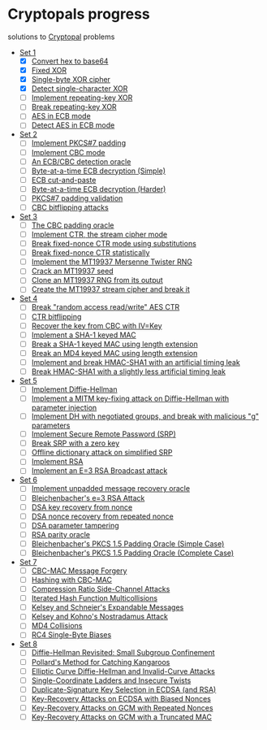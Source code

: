 # Cryptopals progress
solutions to [Cryptopal](https://cryptopals.com) problems
- [Set 1](https://cryptopals.com/sets/1)
  - [X] [Convert hex to base64](https://cryptopals.com/sets/1/challenges/1)
  - [X] [Fixed XOR](https://cryptopals.com/sets/1/challenges/2)
  - [X] [Single-byte XOR cipher](https://cryptopals.com/sets/1/challenges/3)
  - [X] [Detect single-character XOR](https://cryptopals.com/sets/1/challenges/4)
  - [ ] [Implement repeating-key XOR](https://cryptopals.com/sets/1/challenges/5)
  - [ ] [Break repeating-key XOR](https://cryptopals.com/sets/1/challenges/6)
  - [ ] [AES in ECB mode](https://cryptopals.com/sets/1/challenges/7)
  - [ ] [Detect AES in ECB mode](https://cryptopals.com/sets/1/challenges/8)
- [Set 2](https://cryptopals.com/sets/2)
  - [ ] [Implement PKCS#7 padding](https://cryptopals.com/sets/2/challenges/1)
  - [ ] [Implement CBC mode](https://cryptopals.com/sets/2/challenges/2)
  - [ ] [An ECB/CBC detection oracle](https://cryptopals.com/sets/2/challenges/3)
  - [ ] [Byte-at-a-time ECB decryption (Simple)](https://cryptopals.com/sets/2/challenges/4)
  - [ ] [ECB cut-and-paste](https://cryptopals.com/sets/2/challenges/5)
  - [ ] [Byte-at-a-time ECB decryption (Harder)](https://cryptopals.com/sets/2/challenges/6)
  - [ ] [PKCS#7 padding validation](https://cryptopals.com/sets/2/challenges/7)
  - [ ] [CBC bitflipping attacks](https://cryptopals.com/sets/2/challenges/8)
- [Set 3](https://cryptopals.com/sets/3)
  - [ ] [The CBC padding oracle](https://cryptopals.com/sets/3/challenges/1)
  - [ ] [Implement CTR, the stream cipher mode](https://cryptopals.com/sets/3/challenges/2)
  - [ ] [Break fixed-nonce CTR mode using substitutions](https://cryptopals.com/sets/3/challenges/3)
  - [ ] [Break fixed-nonce CTR statistically](https://cryptopals.com/sets/3/challenges/4)
  - [ ] [Implement the MT19937 Mersenne Twister RNG](https://cryptopals.com/sets/3/challenges/5)
  - [ ] [Crack an MT19937 seed](https://cryptopals.com/sets/3/challenges/6)
  - [ ] [Clone an MT19937 RNG from its output](https://cryptopals.com/sets/3/challenges/7)
  - [ ] [Create the MT19937 stream cipher and break it](https://cryptopals.com/sets/3/challenges/8)
- [Set 4](https://cryptopals.com/sets/4)
  - [ ] [Break "random access read/write" AES CTR](https://cryptopals.com/sets/4/challenges/1)
  - [ ] [CTR bitflipping](https://cryptopals.com/sets/4/challenges/2)
  - [ ] [Recover the key from CBC with IV=Key](https://cryptopals.com/sets/4/challenges/3)
  - [ ] [Implement a SHA-1 keyed MAC](https://cryptopals.com/sets/4/challenges/4)
  - [ ] [Break a SHA-1 keyed MAC using length extension](https://cryptopals.com/sets/4/challenges/5)
  - [ ] [Break an MD4 keyed MAC using length extension](https://cryptopals.com/sets/4/challenges/6)
  - [ ] [Implement and break HMAC-SHA1 with an artificial timing leak](https://cryptopals.com/sets/4/challenges/7)
  - [ ] [Break HMAC-SHA1 with a slightly less artificial timing leak](https://cryptopals.com/sets/4/challenges/8)
- [Set 5](https://cryptopals.com/sets/5)
  - [ ] [Implement Diffie-Hellman](https://cryptopals.com/sets/5/challenges/1)
  - [ ] [Implement a MITM key-fixing attack on Diffie-Hellman with parameter injection](https://cryptopals.com/sets/5/challenges/2)
  - [ ] [Implement DH with negotiated groups, and break with malicious "g" parameters](https://cryptopals.com/sets/5/challenges/3)
  - [ ] [Implement Secure Remote Password (SRP)](https://cryptopals.com/sets/5/challenges/4)
  - [ ] [Break SRP with a zero key](https://cryptopals.com/sets/5/challenges/5)
  - [ ] [Offline dictionary attack on simplified SRP](https://cryptopals.com/sets/5/challenges/6)
  - [ ] [Implement RSA](https://cryptopals.com/sets/5/challenges/7)
  - [ ] [Implement an E=3 RSA Broadcast attack](https://cryptopals.com/sets/5/challenges/8)
- [Set 6](https://cryptopals.com/sets/6)
  - [ ] [Implement unpadded message recovery oracle](https://cryptopals.com/sets/6/challenges/1)
  - [ ] [Bleichenbacher's e=3 RSA Attack](https://cryptopals.com/sets/6/challenges/2)
  - [ ] [DSA key recovery from nonce](https://cryptopals.com/sets/6/challenges/3)
  - [ ] [DSA nonce recovery from repeated nonce](https://cryptopals.com/sets/6/challenges/4)
  - [ ] [DSA parameter tampering](https://cryptopals.com/sets/6/challenges/5)
  - [ ] [RSA parity oracle](https://cryptopals.com/sets/6/challenges/6)
  - [ ] [Bleichenbacher's PKCS 1.5 Padding Oracle (Simple Case)](https://cryptopals.com/sets/6/challenges/7)
  - [ ] [Bleichenbacher's PKCS 1.5 Padding Oracle (Complete Case)](https://cryptopals.com/sets/6/challenges/8)
- [Set 7](https://cryptopals.com/sets/7)
  - [ ] [CBC-MAC Message Forgery](https://cryptopals.com/sets/7/challenges/1)
  - [ ] [Hashing with CBC-MAC](https://cryptopals.com/sets/7/challenges/2)
  - [ ] [Compression Ratio Side-Channel Attacks](https://cryptopals.com/sets/7/challenges/3)
  - [ ] [Iterated Hash Function Multicollisions](https://cryptopals.com/sets/7/challenges/4)
  - [ ] [Kelsey and Schneier's Expandable Messages](https://cryptopals.com/sets/7/challenges/5)
  - [ ] [Kelsey and Kohno's Nostradamus Attack](https://cryptopals.com/sets/7/challenges/6)
  - [ ] [MD4 Collisions](https://cryptopals.com/sets/7/challenges/7)
  - [ ] [RC4 Single-Byte Biases](https://cryptopals.com/sets/7/challenges/8)
- [Set 8](https://cryptopals.com/sets/8)
  - [ ] [Diffie-Hellman Revisited: Small Subgroup Confinement](https://cryptopals.com/sets/8/challenges/1)
  - [ ] [Pollard's Method for Catching Kangaroos](https://cryptopals.com/sets/8/challenges/2)
  - [ ] [Elliptic Curve Diffie-Hellman and Invalid-Curve Attacks](https://cryptopals.com/sets/8/challenges/3)
  - [ ] [Single-Coordinate Ladders and Insecure Twists](https://cryptopals.com/sets/8/challenges/4)
  - [ ] [Duplicate-Signature Key Selection in ECDSA (and RSA)](https://cryptopals.com/sets/8/challenges/5)
  - [ ] [Key-Recovery Attacks on ECDSA with Biased Nonces](https://cryptopals.com/sets/8/challenges/6)
  - [ ] [Key-Recovery Attacks on GCM with Repeated Nonces](https://cryptopals.com/sets/8/challenges/7)
  - [ ] [Key-Recovery Attacks on GCM with a Truncated MAC](https://cryptopals.com/sets/8/challenges/8)
